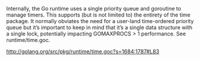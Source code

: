 Internally, the Go runtime uses a single priority queue and goroutine to manage timers. This supports (but is not limited to) the entirety of the time package. It normally obviates the need for a user-land time-ordered priority queue but it’s important to keep in mind that it’s a single data structure with a single lock, potentially impacting GOMAXPROCS > 1 performance. See runtime/time.goc.



http://golang.org/src/pkg/runtime/time.goc?s=1684:1787#L83
